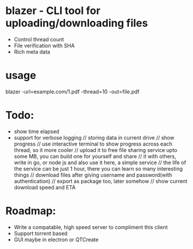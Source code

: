 # blazer - CLI tool for uploading/downloading files

- Control thread count
- File verification with SHA
- Rich meta data

# usage

blazer -url=example.com/1.pdf -thread=10 -out=file.pdf

# Todo:
- show time elapsed
- support for verbose logging
// storing data in current drive
// show progress
// use interactive terminal to show progress across each thread, so it more cooler
// upload it to free file sharing service upto some MB, you can build one for yourself and share
// it with others, write in go, or node js and also use it here, a simple service
// the life of the service can be just 1 hour, there you can learn so many interesting things
// download files after giving username and password(with authentication)
// export as package too, later somehow
// show current download speed and ETA

# Roadmap:
- Write a compatable, high speed server to compliment this client
- Support torrent based
- GUI maybe in electron or QTCreate
